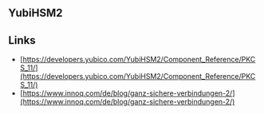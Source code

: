 YubiHSM2
--------





Links
-----

- [https://developers.yubico.com/YubiHSM2/Component_Reference/PKCS_11/](https://developers.yubico.com/YubiHSM2/Component_Reference/PKCS_11/)
- [https://www.innoq.com/de/blog/ganz-sichere-verbindungen-2/](https://www.innoq.com/de/blog/ganz-sichere-verbindungen-2/)